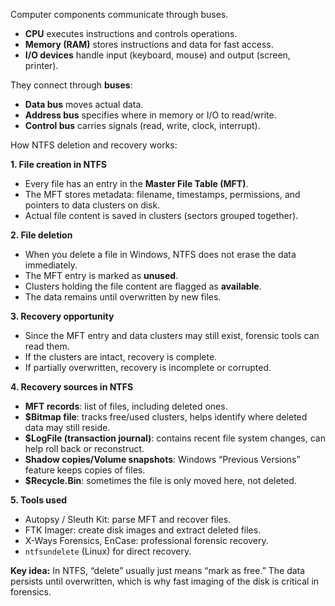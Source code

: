 Computer components communicate through buses.

* **CPU** executes instructions and controls operations.
* **Memory (RAM)** stores instructions and data for fast access.
* **I/O devices** handle input (keyboard, mouse) and output (screen, printer).

They connect through **buses**:

* **Data bus** moves actual data.
* **Address bus** specifies where in memory or I/O to read/write.
* **Control bus** carries signals (read, write, clock, interrupt).

How NTFS deletion and recovery works:

**1. File creation in NTFS**

* Every file has an entry in the **Master File Table (MFT)**.
* The MFT stores metadata: filename, timestamps, permissions, and pointers to data clusters on disk.
* Actual file content is saved in clusters (sectors grouped together).

**2. File deletion**

* When you delete a file in Windows, NTFS does not erase the data immediately.
* The MFT entry is marked as **unused**.
* Clusters holding the file content are flagged as **available**.
* The data remains until overwritten by new files.

**3. Recovery opportunity**

* Since the MFT entry and data clusters may still exist, forensic tools can read them.
* If the clusters are intact, recovery is complete.
* If partially overwritten, recovery is incomplete or corrupted.

**4. Recovery sources in NTFS**

* **MFT records**: list of files, including deleted ones.
* **\$Bitmap file**: tracks free/used clusters, helps identify where deleted data may still reside.
* **\$LogFile (transaction journal)**: contains recent file system changes, can help roll back or reconstruct.
* **Shadow copies/Volume snapshots**: Windows “Previous Versions” feature keeps copies of files.
* **\$Recycle.Bin**: sometimes the file is only moved here, not deleted.

**5. Tools used**

* Autopsy / Sleuth Kit: parse MFT and recover files.
* FTK Imager: create disk images and extract deleted files.
* X-Ways Forensics, EnCase: professional forensic recovery.
* `ntfsundelete` (Linux) for direct recovery.

**Key idea:** In NTFS, “delete” usually just means “mark as free.” The data persists until overwritten, which is why fast imaging of the disk is critical in forensics.
